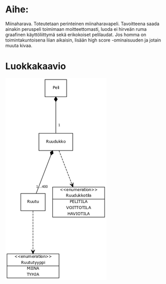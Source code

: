 # Aihe:
Miinaharava. Toteutetaan perinteinen miinaharavapeli. Tavoitteena saada ainakin peruspeli toimimaan moitteettomasti, luoda ei hirveän ruma graafinen käyttöliittymä sekä erikokoiset pelilaudat. Jos homma on toimintakuntoisena liian aikaisin, lisään high score -ominaisuuden ja jotain muuta kivaa.

# Luokkakaavio
![Määrittelyvaiheen luokkakaavio](/dokumentaatio/kuvat/LuokkakaavioUPDATED.png)
